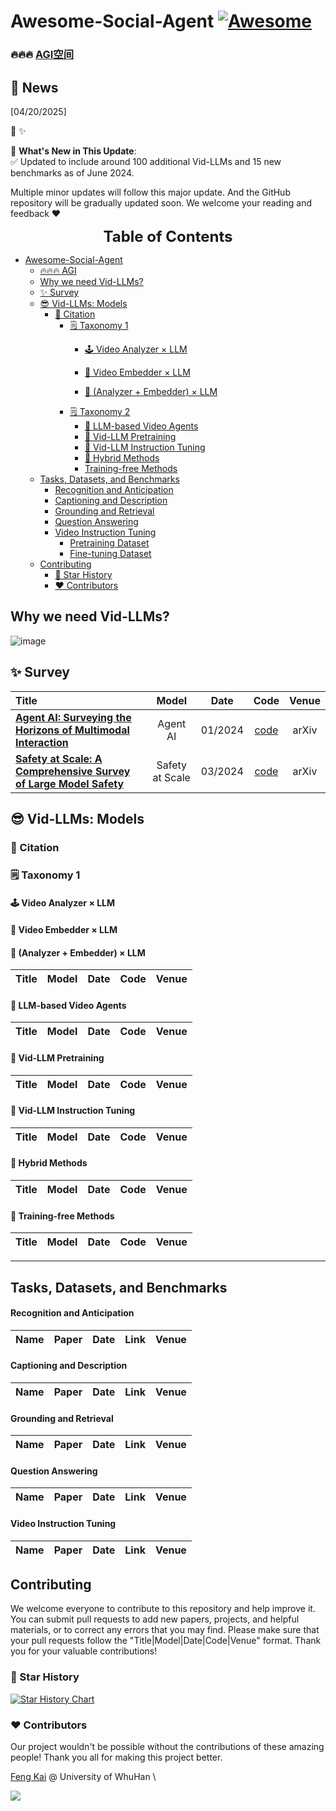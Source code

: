 
# Awesome-Social-Agent [![Awesome](https://awesome.re/badge.svg)](https://awesome.re)

### 🔥🔥🔥 [**AGI空间**](https://agispace.feishu.cn/wiki/JkVuwRaXniSDShklwhMc1b2bnId)


## 📢 News
[04/20/2025]

📢 ✨ 

🚀 **What's New in This Update**:
<br>✅ Updated to include around 100 additional Vid-LLMs and 15 new benchmarks as of June 2024.

Multiple minor updates will follow this major update. And the GitHub repository will be gradually updated soon. We welcome your reading and feedback ❤️

<font size=5><center><b> Table of Contents </b> </center></font>
- [Awesome-Social-Agent ](#awesome-social-agent-)
    - [🔥🔥🔥 AGI](#-agi)
  - [Why we need Vid-LLMs?](#why-we-need-vid-llms)
  - [✨ Survey](#-survey)
  - [😎 Vid-LLMs: Models](#-vid-llms-models)
    - [📑 Citation](#-citation)
      - [🗒️ Taxonomy 1](#️-taxonomy-1)
        - [🕹️ Video Analyzer × LLM](#️-video-analyzer--llm)
         
        - [👾 Video Embedder × LLM](#-analyzer--embedder--llm)

        - [🧭 (Analyzer + Embedder) × LLM](#-analyzer--embedder--llm)
      - [🗒️ Taxonomy 2](#️-taxonomy-2)
        - [🤖 LLM-based Video Agents](#-llm-based-video-agents)
        - [🎥 Vid-LLM Pretraining](#-vid-llm-pretraining)
        - [👀 Vid-LLM Instruction Tuning](#-vid-llm-instruction-tuning)
        - [🦾 Hybrid Methods](#-hybrid-methods)
        - [Training-free Methods](#-training-free-methods)
  - [Tasks, Datasets, and Benchmarks](#tasks-datasets-and-benchmarks)
      - [Recognition and Anticipation](#recognition-and-anticipation)
      - [Captioning and Description](#captioning-and-description)
      - [Grounding and Retrieval](#grounding-and-retrieval)
      - [Question Answering](#question-answering)
      - [Video Instruction Tuning](#video-instruction-tuning)
        - [Pretraining Dataset](#pretraining-dataset)
        - [Fine-tuning Dataset](#fine-tuning-dataset)
  - [Contributing](#contributing)
    - [🌟 Star History](#-star-history)
    - [♥️ Contributors](#️-contributors)

## Why we need Vid-LLMs?

![image](./img/tasks.png)

## ✨ Survey
| Title                                                        |        Model        |  Date   |                             Code                             | Venue |
| :----------------------------------------------------------- | :-----------------: | :-----: | :----------------------------------------------------------: | :---: |
| [**Agent AI: Surveying the Horizons of Multimodal Interaction**](https://arxiv.org/abs/2401.03568) |   Agent AI   | 01/2024 |      [code]()       | arXiv |
| [**Safety at Scale: A Comprehensive Survey of Large Model Safety**](https://arxiv.org/abs/2502.05206) |   Safety at Scale   | 03/2024 |      [code]()       | arXiv |


## 😎 Vid-LLMs: Models 


### 📑 Citation

### 🗒️ Taxonomy 1

#### 🕹️ Video Analyzer × LLM

#### 👾 Video Embedder × LLM

#### 🧭 (Analyzer + Embedder) × LLM

| Title                                                        |        Model        |  Date   |                             Code                             | Venue |
| :----------------------------------------------------------- | :-----------------: | :-----: | :----------------------------------------------------------: | :---: |

#### 🤖 LLM-based Video Agents

| Title                                                        |        Model        |  Date   |                             Code                             | Venue |
| :----------------------------------------------------------- | :-----------------: | :-----: | :----------------------------------------------------------: | :---: |

#### 🎥 Vid-LLM Pretraining

| Title                                                        |  Model  |  Date   |                        Code                        |  Venue  |
| :----------------------------------------------------------- | :-----: | :-----: | :------------------------------------------------: | :-----: |


#### 👀 Vid-LLM Instruction Tuning

| Title                                                        |     Model     |  Date   |                         Code                         | Venue |
| :----------------------------------------------------------- | :-----------: | :-----: | :--------------------------------------------------: | :---: |

#### 🦾 Hybrid Methods

| Title                                                        |        Model        |  Date   |                             Code                             | Venue |
| :----------------------------------------------------------- | :-----------------: | :-----: | :----------------------------------------------------------: | :---: |
    
#### 💎 Training-free Methods

| Title                                                        |        Model        |  Date   | Code | Venue |
| :----------------------------------------------------------- | :-----------------: | :-----: | :--: | :---: |

---

## Tasks, Datasets, and Benchmarks

#### Recognition and Anticipation

| Name               |                            Paper                             | Date |                            Link                             |  Venue  |
| :----------------- | :----------------------------------------------------------: | :--: | :---------------------------------------------------------: | :-----: |

#### Captioning and Description
| Name               |                            Paper                             | Date |                            Link                             |  Venue  |
| :----------------- | :----------------------------------------------------------: | :--: | :---------------------------------------------------------: | :-----: |

#### Grounding and Retrieval
| Name               |                            Paper                             | Date |                            Link                             |  Venue  |
| :----------------- | :----------------------------------------------------------: | :--: | :---------------------------------------------------------: | :-----: |

#### Question Answering
| Name               |                            Paper                             | Date |                            Link                             |  Venue  |
| :----------------- | :----------------------------------------------------------: | :--: | :---------------------------------------------------------: | :-----: |

#### Video Instruction Tuning
| Name               |                            Paper                             | Date |                            Link                             |  Venue  |
| :----------------- | :----------------------------------------------------------: | :--: | :---------------------------------------------------------: | :-----: |






## Contributing

We welcome everyone to contribute to this repository and help improve it. You can submit pull requests to add new papers, projects, and helpful materials, or to correct any errors that you may find. Please make sure that your pull requests follow the "Title|Model|Date|Code|Venue" format. Thank you for your valuable contributions!


### 🌟 Star History

[![Star History Chart](https://api.star-history.com/svg?repos=yunlong10/Awesome-LLMs-for-Video-Understanding&type=Date)](https://star-history.com/#yunlong10/Awesome-LLMs-for-Video-Understanding&Date)

### ♥️ Contributors

Our project wouldn't be possible without the contributions of these amazing people! Thank you all for making this project better.

[Feng Kai](https://github.com/fengkaifengkai/18704466567.github.io) @ University of WhuHan \



<a href="https://github.com/yunlong10/Awesome-LLMs-for-Video-Understanding/graphs/contributors">
  <img src="https://github.com/fengkaifengkai/AgentSocial" />
</a>

